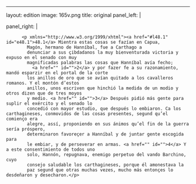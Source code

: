 <?xml version="1.0" encoding="UTF-8"?>
---
layout: edition
image: 165v.png 
title: original 
panel_left: | 

panel_right: |  
            
          <p xmlns="http://www.w3.org/1999/xhtml"><a href="#l48.1" id="e48.1">48.1</a> Mientra estas cosas se fazían en Capua,
            Magón, hermano de Hanníbal, fue a Carthago a
            denunciar a sus çibdadanos la muy bienventurada victoria y expuso en el senado con muy
            magnificadas palabras las cosas que Hanníbal avía fecho;
              <a href="" id="">2</a> y por fazer fe a su razonamiento, mandó esparzir en el portal de la corte
            los anillos de oro que se avían quitado a los cavalleros romanos. Y el montón d’estos
            anillos, unos escriven que hinchió la medida de un modio y otros dizen que de tres moyos
            y medio. <a href="" id="">3</a> Después pidió más gente para suplir el exército y el senado lo
            concedió con mayor estudio, que después lo embiaron. Ca los carthagineses, conmovidos de las cosas presentes, segund qu’el comienço era
            alegre, assí, proponiendo en sus ánimos qu’el fin de la guerra sería próspero,
            determinaron favoreçer a Hanníbal y de juntar gente escogida para
            le embiar, y de perseverar en armas. <a href="" id="">4</a> Y a este consentimiento de todos uno
            solo, Hannón, repugnava, enemigo perpetuo del vando Barchino, cuyo
            consejo saludable los carthagineses, porque él amonestava la
            paz segund que otras muchas vezes, mucho más entonçes lo desdeñaron y desecharon.</p>
        